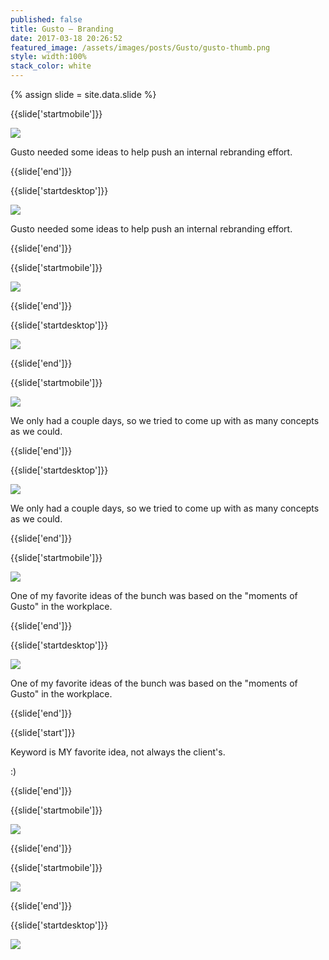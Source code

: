 ```yaml
---
published: false
title: Gusto — Branding
date: 2017-03-18 20:26:52
featured_image: /assets/images/posts/Gusto/gusto-thumb.png
style: width:100%
stack_color: white
---
```


{% assign slide = site.data.slide %}

{{slide['startmobile']}}

<div><img class='full-width' src='{{ site.url }}/assets/images/posts/Gusto/gusto-1-mobile@2x.png' /></div>

Gusto needed some ideas to help push an internal rebranding effort.

{{slide['end']}}

{{slide['startdesktop']}}

<div><img class='full-width' src='{{ site.url }}/assets/images/posts/Gusto/gusto-1@2x.png' srcset='{{ site.url }}/assets/images/posts/Gusto/gusto-1.png 1024w, {{ site.url }}/assets/images/posts/Gusto/gusto-1@2x.png 2048w, {{ site.url }}/assets/images/posts/Gusto/gusto-1@3x.png 3072w'></div>

Gusto needed some ideas to help push an internal rebranding effort.

{{slide['end']}}

{{slide['startmobile']}}

<div><img class='full-height' src='{{ site.url }}/assets/images/posts/Gusto/gusto-2-mobile@2x.png' /></div>

{{slide['end']}}

{{slide['startdesktop']}}

<div><img class='full-height' src='{{ site.url }}/assets/images/posts/Gusto/gusto-2@2x.png' srcset='{{ site.url }}/assets/images/posts/Gusto/gusto-2.png 794w, {{ site.url }}/assets/images/posts/Gusto/gusto-2@2x.png 1588w'></div>

{{slide['end']}}

{{slide['startmobile']}}

<div><img src='{{ site.url }}/assets/images/posts/Gusto/gusto-3-mobile@2x.png' /></div>

We only had a couple days, so we tried to come up with as many concepts as we could.

{{slide['end']}}

{{slide['startdesktop']}}

<div><img src='{{ site.url }}/assets/images/posts/Gusto/gusto-3@2x.png' srcset='{{ site.url }}/assets/images/posts/Gusto/gusto-3.png 794w, {{ site.url }}/assets/images/posts/Gusto/gusto-3@2x.png 1588w, {{ site.url }}/assets/images/posts/Gusto/gusto-3@3x.png 2382w'></div>

We only had a couple days, so we tried to come up with as many concepts as we could.

{{slide['end']}}

{{slide['startmobile']}}

<div><img src='{{ site.url }}/assets/images/posts/Gusto/gusto-4-mobile@2x.png' /></div>

<p class='bg'>
  One of my favorite ideas of the bunch was based on the "moments of Gusto" in the workplace.
</p>

{{slide['end']}}

{{slide['startdesktop']}}

<div><img src='{{ site.url }}/assets/images/posts/Gusto/gusto-4@2x.png' srcset='{{ site.url }}/assets/images/posts/Gusto/gusto-4.png 794w, {{ site.url }}/assets/images/posts/Gusto/gusto-4@2x.png 1588w, {{ site.url }}/assets/images/posts/Gusto/gusto-4@3x.png 2382w'></div>

One of my favorite ideas of the bunch was based on the "moments of Gusto" in the workplace.

{{slide['end']}}

{{slide['start']}}

Keyword is MY favorite idea, not always the client's.

:)

{{slide['end']}}

{{slide['startmobile']}}

<div><img class='full-height' src='{{ site.url }}/assets/images/posts/Gusto/gusto-5-mobile@2x.png' /></div>

{{slide['end']}}

{{slide['startmobile']}}

<div><img class='full-height' src='{{ site.url }}/assets/images/posts/Gusto/gusto-6-mobile@2x.png' /></div>

<p class='bg-dark'></p>

{{slide['end']}}

{{slide['startdesktop']}}

<div class='row'>

<div><img src='{{ site.url }}/assets/images/posts/Gusto/gusto-5@2x.png' srcset='{{ site.url }}/assets/images/posts/Gusto/gusto-5.png 314w, {{ site.url }}/assets/images/posts/Gusto/gusto-5@2x.png 628w, {{ site.url }}/assets/images/posts/Gusto/gusto-5@3x.png 942w'></div><!--

--><div><img src='{{ site.url }}/assets/images/posts/Gusto/gusto-6@2x.png' srcset='{{ site.url }}/assets/images/posts/Gusto/gusto-6.png 314w, {{ site.url }}/assets/images/posts/Gusto/gusto-6@2x.png 628w, {{ site.url }}/assets/images/posts/Gusto/gusto-6@3x.png 942w'></div>

</div>

We used a lot of hand-made elements to feel energetic and stand out in an industry where everyone's using sleek lines and geometric forms.

{{slide['end']}}

{{slide['startmobile']}}

We used a lot of hand-made elements to feel energetic and stand out in an industry where everyone's using sleek lines and geometric forms.

{{slide['end']}}

{{slide['startmobile']}}

<figure>

<div><img src='{{ site.url }}/assets/images/posts/Gusto/gusto-7-mobile@2x.png' /></div>

<figcaption>Sorry to anyone who really knows how to read sign language, this was just a mock-up and I have no idea what it says.</figcaption>

</figure>

{{slide['end']}}

{{slide['startmobile']}}

<div><img class='full-height' src='{{ site.url }}/assets/images/posts/Gusto/gusto-8-mobile@2x.png' /></div>

{{slide['end']}}

{{slide['startdesktop']}}

<figure>

<div class='row'>

<div><img src='{{ site.url }}/assets/images/posts/Gusto/gusto-7@2x.png' srcset='{{ site.url }}/assets/images/posts/Gusto/gusto-7.png 474w, {{ site.url }}/assets/images/posts/Gusto/gusto-7@2x.png 948w, {{ site.url }}/assets/images/posts/Gusto/gusto-7@3x.png 1422w'></div><!--

--><div><img src='{{ site.url }}/assets/images/posts/Gusto/gusto-8@2x.png' srcset='{{ site.url }}/assets/images/posts/Gusto/gusto-8.png 154w, {{ site.url }}/assets/images/posts/Gusto/gusto-8@2x.png 308w, {{ site.url }}/assets/images/posts/Gusto/gusto-8@3x.png 462w'></div>

</div>

<figcaption>Sorry to anyone who really knows how to read sign language, this was just a mock-up and I have no idea what it says.</figcaption>

</figure>

{{slide['end']}}
